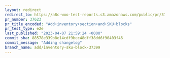 ```yaml
---
layout: redirect
redirect_to: https://a8c-woo-test-reports.s3.amazonaws.com/public/pr/37623/e2e/index.html
pr_number: 37623
pr_title_encoded: "Add+inventory+section+and+SKU+blocks"
pr_test_type: e2e
last_published: "2023-04-07 21:59:24 +0000"
commit_sha: 88578e339b8e14cdf9bec48dff38dd6f90403f46
commit_message: "Adding changelog"
branch_name: add/inventory-sku-block-37399
---
```

